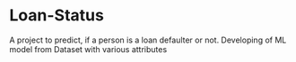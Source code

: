 # Loan-Status
A project to predict, if a person is a loan defaulter or not. Developing of ML model from Dataset with various attributes
